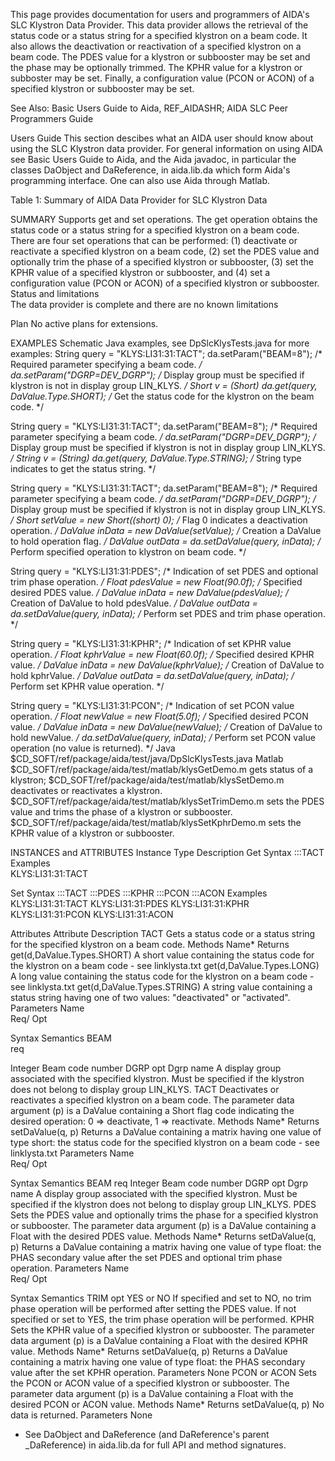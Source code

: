 This page provides documentation for users and programmers of AIDA's SLC Klystron Data Provider. This data provider allows the retrieval of the status code or a status string for a specified klystron on a beam code. It also allows the deactivation or reactivation of a specified klystron on a beam code. The PDES value for a klystron or subbooster may be set and the phase may be optionally trimmed. The KPHR value for a klystron or subboster may be set. Finally, a configuration value (PCON or ACON) of a specified klystron or subbooster may be set.

See Also: Basic Users Guide to Aida, REF_AIDASHR; AIDA SLC Peer Programmers Guide

Users Guide
This section descibes what an AIDA user should know about using the SLC Klystron data provider. For general information on using AIDA see Basic Users Guide to Aida, and the Aida javadoc, in particular the classes DaObject and DaReference, in aida.lib.da which form Aida's programming interface. One can also use Aida through Matlab.

Table 1: Summary of AIDA Data Provider for SLC Klystron Data

SUMMARY
Supports get and set operations. The get operation obtains the status code or a status string for a specified klystron on a beam code. There are four set operations that can be performed: (1) deactivate or reactivate a specified klystron on a beam code, (2) set the PDES value and optionally trim the phase of a specified klystron or subbooster, (3) set the KPHR value of a specified klystron or subbooster, and (4) set a configuration value (PCON or ACON) of a specified klystron or subbooster.
Status and limitations	
The data provider is complete and there are no known limitations

Plan	No active plans for extensions.

EXAMPLES
Schematic	Java examples, see DpSlcKlysTests.java for more examples:
String query = "KLYS:LI31:31:TACT";
da.setParam("BEAM=8");         /* Required parameter specifying a beam code. */
da.setParam("DGRP=DEV_DGRP");  /* Display group must be specified if klystron is not in display group LIN_KLYS. */
Short v = (Short) da.get(query, DaValue.Type.SHORT); /* Get the status code for the klystron on the beam code. */ 

String query = "KLYS:LI31:31:TACT";
da.setParam("BEAM=8");         /* Required parameter specifying a beam code. */
da.setParam("DGRP=DEV_DGRP");  /* Display group must be specified if klystron is not in display group LIN_KLYS. */
String v = (String) da.get(query, DaValue.Type.STRING); /* String type indicates to get the status string. */ 

String query = "KLYS:LI31:31:TACT";
da.setParam("BEAM=8");         /* Required parameter specifying a beam code. */
da.setParam("DGRP=DEV_DGRP");  /* Display group must be specified if klystron is not in display group LIN_KLYS. */
Short setValue = new Short((short) 0); /* Flag 0 indicates a deactivation operation. */
DaValue inData = new DaValue(setValue); /* Creation a DaValue to hold operation flag. */
DaValue outData = da.setDaValue(query, inData); /* Perform specified operation to klystron on beam code. */

String query = "KLYS:LI31:31:PDES"; /* Indication of set PDES and optional trim phase operation. */
Float pdesValue = new Float(90.0f); /* Specified desired PDES value. */
DaValue inData = new DaValue(pdesValue); /* Creation of DaValue to hold pdesValue. */
DaValue outData = da.setDaValue(query, inData); /* Perform set PDES and trim phase operation. */

String query = "KLYS:LI31:31:KPHR"; /* Indication of set KPHR value operation. */
Float kphrValue = new Float(60.0f); /* Specified desired KPHR value. */
DaValue inData = new DaValue(kphrValue); /* Creation of DaValue to hold kphrValue. */
DaValue outData = da.setDaValue(query, inData); /* Perform set KPHR value operation. */

String query = "KLYS:LI31:31:PCON"; /* Indication of set PCON value operation. */
Float newValue = new Float(5.0f); /* Specified desired PCON value. */
DaValue inData = new DaValue(newValue); /* Creation of DaValue to hold newValue. */
da.setDaValue(query, inData); /* Perform set PCON value operation (no value is returned). */
Java	$CD_SOFT/ref/package/aida/test/java/DpSlcKlysTests.java
Matlab	$CD_SOFT/ref/package/aida/test/matlab/klysGetDemo.m gets status of a klystron;
$CD_SOFT/ref/package/aida/test/matlab/klysSetDemo.m deactivates or reactivates a klystron.
$CD_SOFT/ref/package/aida/test/matlab/klysSetTrimDemo.m sets the PDES value and trims the phase of a klystron or subbooster.
$CD_SOFT/ref/package/aida/test/matlab/klysSetKphrDemo.m sets the KPHR value of a klystron or subbooster.

INSTANCES and ATTRIBUTES
Instance Type	Description
Get	Syntax	<prim>:<micr>:<unit>:TACT
Examples	
KLYS:LI31:31:TACT

Set	Syntax	<prim>:<micr>:<unit>:TACT
<prim>:<micr>:<unit>:PDES
<prim>:<micr>:<unit>:KPHR
<prim>:<micr>:<unit>:PCON
<prim>:<micr>:<unit>:ACON
Examples	
KLYS:LI31:31:TACT
KLYS:LI31:31:PDES
KLYS:LI31:31:KPHR
KLYS:LI31:31:PCON
KLYS:LI31:31:ACON

Attributes
Attribute	Description
TACT	Gets a status code or a status string for the specified klystron on a beam code.
Methods	Name*	Returns
get(d,DaValue.Types.SHORT)	A short value containing the status code for the klystron on a beam code - see linklysta.txt
get(d,DaValue.Types.LONG)	A long value containing the status code for the klystron on a beam code - see linklysta.txt
get(d,DaValue.Types.STRING)	A string value containing a status string having one of two values: "deactivated" or "activated".
Parameters	Name	
Req/
Opt

Syntax	Semantics
BEAM	
req

Integer	Beam code number
DGRP	opt	Dgrp name	A display group associated with the specified klystron. Must be specified if the klystron does not belong to display group LIN_KLYS.
TACT	Deactivates or reactivates a specified klystron on a beam code. The parameter data argument (p) is a DaValue containing a Short flag code indicating the desired operation: 0 => deactivate, 1 => reactivate.
Methods	Name*	Returns
setDaValue(q, p)	Returns a DaValue containing a matrix having one value of type short: the status code for the specified klystron on a beam code - see linklysta.txt
Parameters	Name	
Req/
Opt

Syntax	Semantics
BEAM	req	Integer	Beam code number
DGRP	opt	Dgrp name	A display group associated with the specified klystron. Must be specified if the klystron does not belong to display group LIN_KLYS.
PDES	Sets the PDES value and optionally trims the phase for a specified klystron or subbooster. The parameter data argument (p) is a DaValue containing a Float with the desired PDES value.
Methods	Name*	Returns
setDaValue(q, p)	Returns a DaValue containing a matrix having one value of type float: the PHAS secondary value after the set PDES and optional trim phase operation.
Parameters	Name	
Req/
Opt

Syntax	Semantics
TRIM	opt	YES or NO	If specified and set to NO, no trim phase operation will be performed after setting the PDES value. If not specified or set to YES, the trim phase operation will be performed.
KPHR	Sets the KPHR value of a specified klystron or subbooster. The parameter data argument (p) is a DaValue containing a Float with the desired KPHR value.
Methods	Name*	Returns
setDaValue(q, p)	Returns a DaValue containing a matrix having one value of type float: the PHAS secondary value after the set KPHR operation.
Parameters	None
PCON or ACON	Sets the PCON or ACON value of a specified klystron or subbooster. The parameter data argument (p) is a DaValue containing a Float with the desired PCON or ACON value.
Methods	Name*	Returns
setDaValue(q, p)	No data is returned.
Parameters	None
* See DaObject and DaReference (and DaReference's parent _DaReference) in aida.lib.da for full API and method signatures.

